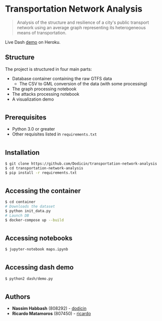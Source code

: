 # Transportation Network Analysis
> Analysis of the structure and resilience of a city's public transport network using an average graph representing its heterogeneous means of transportation.

Live Dash [demo](https://transport-network-analysis.herokuapp.com/) on Heroku.

## Structure

The project is structured in four main parts:
* Database container containing the raw GTFS data
    * The CSV to GML conversion of the data (with some processing)
* The graph processing notebook
* The attacks processing notebook
* A visualization demo

#
## Prerequisites

* Python 3.0 or greater
* Other requisites listed in `requirements.txt`

#
## Installation
```sh
$ git clone https://github.com/Dodicin/transportation-network-analysis
$ cd transportation-network-analysis
$ pip install -r requirements.txt
```
#
## Accessing the container
```sh
$ cd container
# Downloads the dataset
$ python init_data.py
# Launch DB
$ docker-compose up --build
``` 
#
## Accessing notebooks
```sh
$ jupyter-notebook maps.ipynb
``` 
#
## Accessing dash demo
```sh
$ python2 dash/demo.py
``` 

#
## Authors

* **Nassim Habbash** (808292) - [dodicin](https://github.com/dodicin)
* **Ricardo Matamoros** (807450) - [ricardo](https://github.com/ricardoanibalmatamorosaragon)
